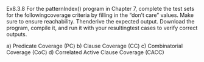 Ex8.3.8
For the patternIndex() program in Chapter 7, complete the test sets for the followingcoverage criteria by filling in the “don’t care” values.
Make sure to ensure reachability. Thenderive the expected output.
Download the program, compile it, and run it with your resultingtest cases to verify correct outputs.

a) Predicate Coverage (PC)
b)  Clause Coverage (CC)
c)  Combinatorial Coverage (CoC)
d)  Correlated Active Clause Coverage (CACC)


